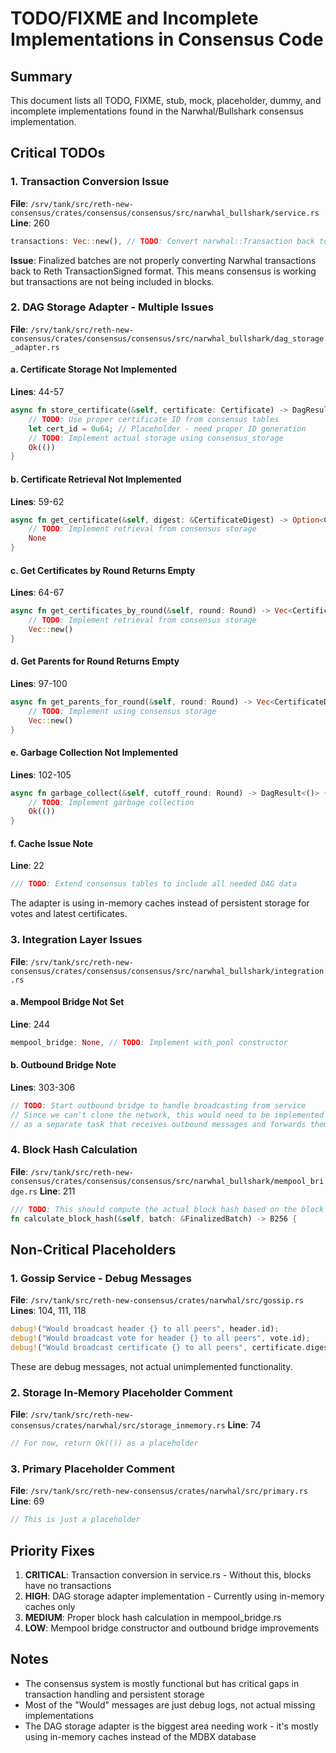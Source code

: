# TODO/FIXME and Incomplete Implementations in Consensus Code

## Summary
This document lists all TODO, FIXME, stub, mock, placeholder, dummy, and incomplete implementations found in the Narwhal/Bullshark consensus implementation.

## Critical TODOs

### 1. Transaction Conversion Issue
**File**: `/srv/tank/src/reth-new-consensus/crates/consensus/consensus/src/narwhal_bullshark/service.rs`
**Line**: 260
```rust
transactions: Vec::new(), // TODO: Convert narwhal::Transaction back to TransactionSigned
```
**Issue**: Finalized batches are not properly converting Narwhal transactions back to Reth TransactionSigned format. This means consensus is working but transactions are not being included in blocks.

### 2. DAG Storage Adapter - Multiple Issues
**File**: `/srv/tank/src/reth-new-consensus/crates/consensus/consensus/src/narwhal_bullshark/dag_storage_adapter.rs`

#### a. Certificate Storage Not Implemented
**Lines**: 44-57
```rust
async fn store_certificate(&self, certificate: Certificate) -> DagResult<()> {
    // TODO: Use proper certificate ID from consensus tables
    let cert_id = 0u64; // Placeholder - need proper ID generation
    // TODO: Implement actual storage using consensus_storage
    Ok(())
}
```

#### b. Certificate Retrieval Not Implemented
**Lines**: 59-62
```rust
async fn get_certificate(&self, digest: &CertificateDigest) -> Option<Certificate> {
    // TODO: Implement retrieval from consensus storage
    None
}
```

#### c. Get Certificates by Round Returns Empty
**Lines**: 64-67
```rust
async fn get_certificates_by_round(&self, round: Round) -> Vec<Certificate> {
    // TODO: Implement retrieval from consensus storage
    Vec::new()
}
```

#### d. Get Parents for Round Returns Empty
**Lines**: 97-100
```rust
async fn get_parents_for_round(&self, round: Round) -> Vec<CertificateDigest> {
    // TODO: Implement using consensus storage
    Vec::new()
}
```

#### e. Garbage Collection Not Implemented
**Lines**: 102-105
```rust
async fn garbage_collect(&self, cutoff_round: Round) -> DagResult<()> {
    // TODO: Implement garbage collection
    Ok(())
}
```

#### f. Cache Issue Note
**Line**: 22
```rust
/// TODO: Extend consensus tables to include all needed DAG data
```
The adapter is using in-memory caches instead of persistent storage for votes and latest certificates.

### 3. Integration Layer Issues
**File**: `/srv/tank/src/reth-new-consensus/crates/consensus/consensus/src/narwhal_bullshark/integration.rs`

#### a. Mempool Bridge Not Set
**Line**: 244
```rust
mempool_bridge: None, // TODO: Implement with_pool constructor
```

#### b. Outbound Bridge Note
**Lines**: 303-306
```rust
// TODO: Start outbound bridge to handle broadcasting from service
// Since we can't clone the network, this would need to be implemented
// as a separate task that receives outbound messages and forwards them
```

### 4. Block Hash Calculation
**File**: `/srv/tank/src/reth-new-consensus/crates/consensus/consensus/src/narwhal_bullshark/mempool_bridge.rs`
**Line**: 211
```rust
/// TODO: This should compute the actual block hash based on the block header
fn calculate_block_hash(&self, batch: &FinalizedBatch) -> B256 {
```

## Non-Critical Placeholders

### 1. Gossip Service - Debug Messages
**File**: `/srv/tank/src/reth-new-consensus/crates/narwhal/src/gossip.rs`
**Lines**: 104, 111, 118
```rust
debug!("Would broadcast header {} to all peers", header.id);
debug!("Would broadcast vote for header {} to all peers", vote.id);
debug!("Would broadcast certificate {} to all peers", certificate.digest());
```
These are debug messages, not actual unimplemented functionality.

### 2. Storage In-Memory Placeholder Comment
**File**: `/srv/tank/src/reth-new-consensus/crates/narwhal/src/storage_inmemory.rs`
**Line**: 74
```rust
// For now, return Ok(()) as a placeholder
```

### 3. Primary Placeholder Comment
**File**: `/srv/tank/src/reth-new-consensus/crates/narwhal/src/primary.rs`
**Line**: 69
```rust
// This is just a placeholder
```

## Priority Fixes

1. **CRITICAL**: Transaction conversion in service.rs - Without this, blocks have no transactions
2. **HIGH**: DAG storage adapter implementation - Currently using in-memory caches only
3. **MEDIUM**: Proper block hash calculation in mempool_bridge.rs
4. **LOW**: Mempool bridge constructor and outbound bridge improvements

## Notes
- The consensus system is mostly functional but has critical gaps in transaction handling and persistent storage
- Most of the "Would" messages are just debug logs, not actual missing implementations
- The DAG storage adapter is the biggest area needing work - it's mostly using in-memory caches instead of the MDBX database